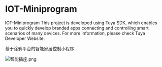 # IOT-Miniprogram
IOT-Miniprogram
This project is developed using Tuya SDK, which enables you to quickly develop branded apps connecting and controlling smart scenarios of many devices. For more information, please check Tuya Developer Website.

基于涂鸦平台的智能家居控制小程序

![智能插座.png](http://ww1.sinaimg.cn/large/9f7d52ebgy1gpp67qnk4vj20a80padgz.jpg)